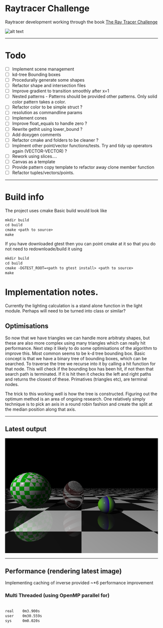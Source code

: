# Raytracer Challenge
Raytracer development working through the book [The Ray Tracer Challenge](https://www.amazon.co.uk/Ray-Tracer-Challenge-Jamis-Buck/dp/1680502719/ref=sr_1_1?crid=VTW2K8UE11OA&keywords=ray+tracer+challenge&qid=1577102545&sprefix=ray+tr%2Caps%2C290&sr=8-1)

 
![alt text](https://github.com/buxtonpaul/raytrace_challenge/workflows/Build_Test/badge.svg "Build Status")

----

# Todo 
- [ ] Implement scene management
- [ ] kd-tree Bounding boxes
- [ ] Procedurally generate some shapes
- [ ] Refactor shape and intersection files
- [ ] Improve gradient to transition smoothly after x=1
- [ ] Nested patterns - Patterns should be provided other patterns. Only solid color pattern takes a color.
- [ ] Refactor color to be simple struct ?
- [ ] resolution as commandline params
- [ ] Implement cones
- [ ] Improve float_equals to handle zero ?
- [ ] Rewrite gethit using lower_bound ?
- [ ] Add doxygen comments
- [ ] Refactor cmake and folders to be cleaner ?
- [ ] Implment other point/vector functions/tests. Try and tidy up operators again (VECTOR-VECTOR) ?
- [ ] Rework using slices....
- [ ] Canvas as a template
- [ ] Provide pattern copy template to refactor away clone member function
- [ ] Refactor tuples/vectors/points. 

----
# Build info
The project uses cmake
Basic build would look like
```
mkdir build
cd build
cmake <path to source>
make
```

If you have downloaded gtest then you can point cmake at it so that you do not need to redownloade/build it using
```
mkdir build
cd build
cmake -DGTEST_ROOT=<path to gtest install> <path to source>
make 
```
# Implementation notes.


Currently the lighting calculation is a stand alone function in the light module.
Perhaps will need to be turned into class or similar?


## Optimisations

So now that we have triangles we can handle more arbitraty shapes, but these are also more complex using many triangles which can really hit performance.
Next step it likely to do some optimisations of the algorithm to improve this.
Most common seems to be k-d tree bounding box.
Basic concept is that we have a binary tree of bounding boxes, which can be searched.
To traverse the tree we recurse into it by calling a hit function for that node. This will check if the bounding box has been hit, if not then that search path is terminated.
If it is hit then it checks the left and right paths and returns the closest of these.
Primatives (triangles etc), are terminal nodes. 

The trick to this working well is how the tree is constructed. Figuring out the optimum method is an area of ongoing research. One relatively simply technique is to pick an axis in a round robin fashion and create the split at the median position along that axis. 

----
## Latest output
![alt test](./latest.png)

----
## Performance (rendering latest image)

Implementing caching of inverse provided ~*6 performance improvement
### Multi Threaded (using OpenMP parallel for)
```

real    0m3.900s
user    0m30.559s
sys     0m0.020s
```
